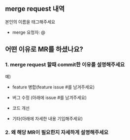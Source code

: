  ## merge request 내역
 본인의 이름을 태그해주세요 
 * merge 요청자: @

 
 ## 어떤 이유로 MR를 하셨나요?
 
### 1. merge request 할때 commit한 이유를 설명해주세요
예)
* feature 병합(feature issue #를 남겨주세요)

* 버그 수정 (아래에 issue #를 남겨주세요)

* 코드 개선

* 기타(아래에 자세한 내용 기입해주세요)


### 2. 왜 해당 MR이 필요한지 자세하게 설명해주세요




